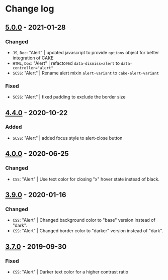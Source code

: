 # Change log

## [5.0.0](https://github.com/cake-hub/lidl-web-bootstrap_theme/tree/v5.0.0) - 2021-01-28

### Changed

* `JS`, `Doc`: "Alert" | updated javascript to provide `options` object for better integration of CAKE
* `HTML`, `Doc`: "Alert" | refactored `data-dismiss=alert` to `data-controller="alert"`
* `SCSS`: "Alert" | Rename alert mixin `alert-variant` to `cake-alert-variant`

### Fixed

* `SCSS`: "Alert" | fixed padding to exclude the border size


## [4.4.0](https://github.com/cake-hub/web-css_framework/tree/v4.4.0) - 2020-10-22

### Added

* `SCSS`: "Alert" | added focus style to alert-close button


## [4.0.0](https://github.com/cake-hub/web-css_framework/tree/v4.0.0) - 2020-06-25

### Changed

* `CSS`: "Alert" | Use text color for closing "x" hover state instead of black.


## [3.9.0](https://www.secrz.de/bitbucket/projects/CAKE/repos/phoenix/browse?at=refs%2Ftags%2Fv3.9.0) - 2020-01-16

### Changed

* `CSS`: "Alert" | Changed background color to "base" version instead of "dark".
* `CSS`: "Alert" | Changed border color to "darker" version instead of "dark".


## [3.7.0](https://www.secrz.de/bitbucket/projects/CAKE/repos/phoenix/browse?at=refs%2Ftags%2Fv3.7.0) - 2019-09-30

### Fixed

* `CSS`: "Alert" | Darker text color for a higher contrast ratio
